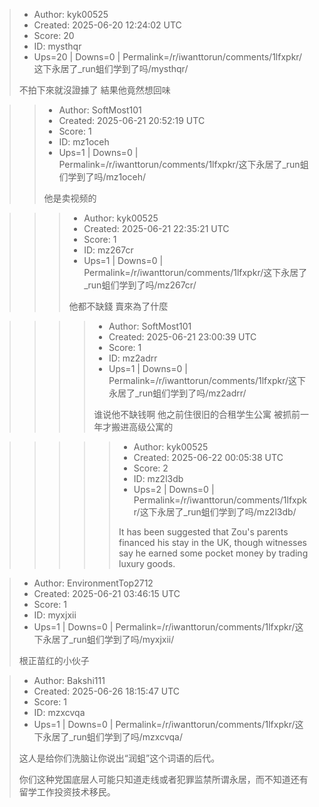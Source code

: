 > - Author: kyk00525
> - Created: 2025-06-20 12:24:02 UTC
> - Score: 20
> - ID: mysthqr
> - Ups=20 | Downs=0 | Permalink=/r/iwanttorun/comments/1lfxpkr/这下永居了_run蛆们学到了吗/mysthqr/
>
> 不拍下來就沒證據了 結果他竟然想回味

>> - Author: SoftMost101
>> - Created: 2025-06-21 20:52:19 UTC
>> - Score: 1
>> - ID: mz1oceh
>> - Ups=1 | Downs=0 | Permalink=/r/iwanttorun/comments/1lfxpkr/这下永居了_run蛆们学到了吗/mz1oceh/
>>
>> 他是卖视频的

>>> - Author: kyk00525
>>> - Created: 2025-06-21 22:35:21 UTC
>>> - Score: 1
>>> - ID: mz267cr
>>> - Ups=1 | Downs=0 | Permalink=/r/iwanttorun/comments/1lfxpkr/这下永居了_run蛆们学到了吗/mz267cr/
>>>
>>> 他都不缺錢 賣來為了什麼

>>>> - Author: SoftMost101
>>>> - Created: 2025-06-21 23:00:39 UTC
>>>> - Score: 1
>>>> - ID: mz2adrr
>>>> - Ups=1 | Downs=0 | Permalink=/r/iwanttorun/comments/1lfxpkr/这下永居了_run蛆们学到了吗/mz2adrr/
>>>>
>>>> 谁说他不缺钱啊 他之前住很旧的合租学生公寓 被抓前一年才搬进高级公寓的

>>>>> - Author: kyk00525
>>>>> - Created: 2025-06-22 00:05:38 UTC
>>>>> - Score: 2
>>>>> - ID: mz2l3db
>>>>> - Ups=2 | Downs=0 | Permalink=/r/iwanttorun/comments/1lfxpkr/这下永居了_run蛆们学到了吗/mz2l3db/
>>>>>
>>>>> It has been suggested that Zou's parents financed his stay in the UK, though witnesses say he earned some pocket money by trading luxury goods.

> - Author: EnvironmentTop2712
> - Created: 2025-06-21 03:46:15 UTC
> - Score: 1
> - ID: myxjxii
> - Ups=1 | Downs=0 | Permalink=/r/iwanttorun/comments/1lfxpkr/这下永居了_run蛆们学到了吗/myxjxii/
>
> 根正苗红的小伙子

> - Author: Bakshi111
> - Created: 2025-06-26 18:15:47 UTC
> - Score: 1
> - ID: mzxcvqa
> - Ups=1 | Downs=0 | Permalink=/r/iwanttorun/comments/1lfxpkr/这下永居了_run蛆们学到了吗/mzxcvqa/
>
> 这人是给你们洗脑让你说出“润蛆”这个词语的后代。
> 
> 你们这种党国底层人可能只知道走线或者犯罪监禁所谓永居，而不知道还有留学工作投资技术移民。
